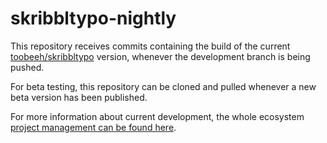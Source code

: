 # skribbltypo-nightly
This repository receives commits containing the build of the current [toobeeh/skribbltypo](https://github.com/toobeeh/skribbltypo) version, whenever the development branch is being pushed.    

For beta testing, this repository can be cloned and pulled whenever a new beta version has been published.  

For more information about current development, the whole ecosystem [project management can be found here](https://github.com/users/toobeeh/projects/1).
